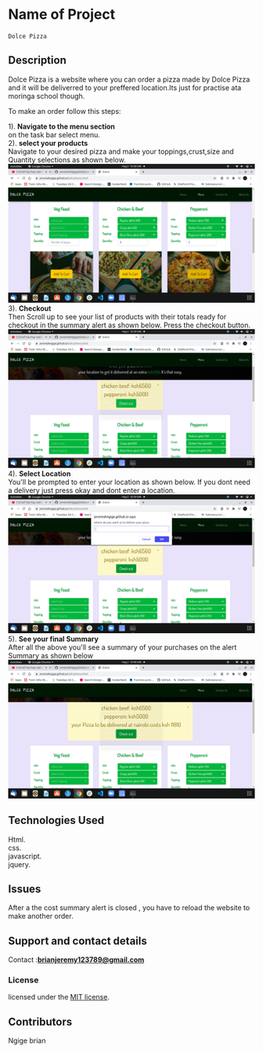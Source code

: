 # Name of Project

    Dolce Pizza 
  
## Description

 Dolce Pizza is a website where you can order a pizza made by Dolce Pizza and it will be deliverred to your preffered location.Its just for practise ata moringa school though. <br/>

To make an order follow this steps:<br>

1). **Navigate to the menu section**<br>
    on the task bar select menu.<br>
2). **select your products**<br>
    Navigate to your desired pizza and make your toppings,crust,size and Quantity selections as shown below.<br>
    ![add to cart](https://raw.githubusercontent.com/JeremiahNgige/Dolce/gh-pages/imgs/addtocart.png) <br>
3). **Checkout** <br>
   Then Scroll up to see your list of products with their totals ready for checkout in the summary alert as shown below. Press the checkout button. <br>
   ![checkout](https://raw.githubusercontent.com/JeremiahNgige/Dolce/gh-pages/imgs/checkout.png) <br>
4). **Select Location** <br>
   You'll be prompted to enter your location as shown below. If you dont need a delivery just press okay and dont enter a location. <br>
   ![location](https://raw.githubusercontent.com/JeremiahNgige/Dolce/gh-pages/imgs/location.png) <br>
5). **See your final Summary** <br>
   After all the above you'll see a summary of your purchases on the alert Summary as shown below <br>
   ![summary](https://raw.githubusercontent.com/JeremiahNgige/Dolce/gh-pages/imgs/summary.png) 

## Technologies Used

Html.<br> 
css.<br> 
javascript.<br>
jquery.

## Issues

After a the cost summary alert is closed , you have to reload the website to make another order.

## Support and contact details

Contact :**brianjeremy123789@gmail.com**

### License

licensed under the [MIT license](LICENSE).

## Contributors

Ngige brian
